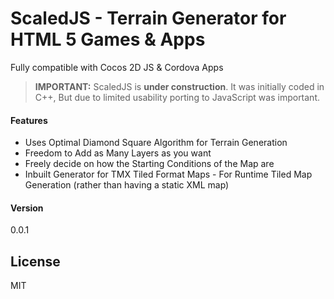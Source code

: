 # ScaledJS - Terrain Generator for HTML 5 Games & Apps
Fully compatible with Cocos 2D JS & Cordova Apps

> **IMPORTANT:**
> ScaledJS is **under construction**.
> It was initially coded in C++, But due to limited usability porting to
> JavaScript was important.

#### Features
* Uses Optimal Diamond Square Algorithm for Terrain Generation
* Freedom to Add as Many Layers as you want
* Freely decide on how the Starting Conditions of the Map are
* Inbuilt Generator for TMX Tiled Format Maps - For Runtime Tiled Map
  Generation (rather than having a static XML map)

#### Version
0.0.1

License
----
MIT


[Animate]:https://github.com/daneden/animate.css


